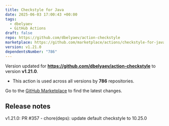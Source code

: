 ```yaml
---
title: Checkstyle for Java
date: 2025-06-03 17:00:43 +00:00
tags:
  - dbelyaev
  - GitHub Actions
draft: false
repo: https://github.com/dbelyaev/action-checkstyle
marketplace: https://github.com/marketplace/actions/checkstyle-for-java
version: v1.21.0
dependentsNumber: "786"
---
```



Version updated for **https://github.com/dbelyaev/action-checkstyle** to version **v1.21.0**.
- This action is used across all versions by **786** repositories.

Go to the [GitHub Marketplace](https://github.com/marketplace/actions/checkstyle-for-java) to find the latest changes.

## Release notes

v1.21.0: PR #357 - chore(deps): update default checkstyle to 10.25.0
